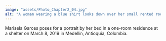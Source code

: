 ```yaml
---
image: "assets/Photo_Chapter2_04.jpg"
alt: "A woman wearing a blue shirt looks down over her small rented room"
---
```

Marisela Garces poses for a portrait by her bed in a one-room residence at a shelter on March 8, 2019 in Medellín, Antioquia, Colombia.